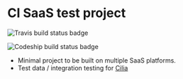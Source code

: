 # CI SaaS test project

![Travis build status badge](https://travis-ci.org/bbiskup/ci-saas-test-project.svg?branch=master)

![Codeship build status badge](https://codeship.com/projects/a945b780-7fc5-0134-bf93-165195a768fc/status?branch=master)


- Minimal project to be built on multiple SaaS platforms.
- Test data / integration testing for [Cilia](https://github.com/bbiskup/cilia)